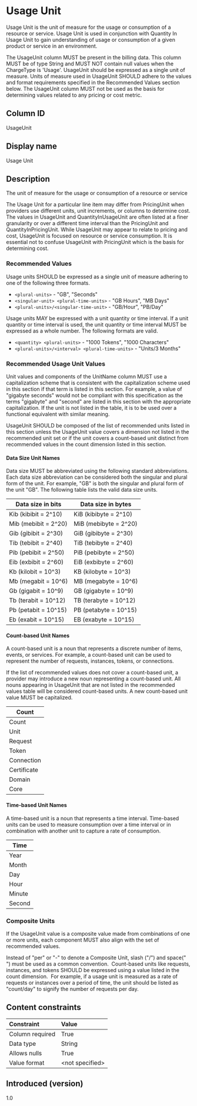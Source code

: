 # Usage Unit

Usage Unit is the unit of measure for the usage or consumption of a resource or service. Usage Unit is used in conjunction with Quantity In Usage Unit to gain understanding of usage or consumption of a given product or service in an environment.

The UsageUnit column MUST be present in the billing data. This column MUST be of type String and MUST NOT contain null values when the ChargeType is 'Usage'. UsageUnit should be expressed as a single unit of measure.  Units of measure used in UsageUnit SHOULD adhere to the values and format requirements specified in the Recommended Values section below.  The UsageUnit column MUST not be used as the basis for determining values related to any pricing or cost metric.

## Column ID

UsageUnit

## Display name

Usage Unit

## Description

The unit of measure for the usage or consumption of a resource or service

The Usage Unit for a particular line item may differ from PricingUnit when providers use different units, unit increments, or columns to determine cost. The values in UsageUnit and QuantityInUsageUnit are often listed at a finer granularity or over a different time interval than the PricingUnit and QuantityInPricingUnit. While UsageUnit may appear to relate to pricing and cost, UsageUnit is focused on resource or service consumption.  It is essential not to confuse UsageUnit with PricingUnit which is the basis for determining cost.

### Recommended Values

Usage units SHOULD be expressed as a single unit of measure adhering to one of the following three formats.

* `<plural-units>` - "GB", "Seconds"
* `<singular-unit> <plural-time-units>` - "GB Hours", "MB Days"
* `<plural-units>/<singular-time-unit>` - "GB/Hour", "PB/Day"

Usage units MAY be expressed with a unit quantity or time interval.  If a unit quantity or time interval is used, the unit quantity or time interval MUST be expressed as a whole number.  The following formats are valid.

* `<quantity> <plural-units>` - "1000 Tokens", "1000 Characters"
* `<plural-units>/<interval> <plural-time-units>` - "Units/3 Months"

### Recommended Usage Unit Values

Unit values and components of the UnitName column MUST use a capitalization scheme that is consistent with the capitalization scheme used in this section if that term is listed in this section. For example, a value of "gigabyte seconds" would not be compliant with this specification as the terms "gigabyte" and "second" are listed in this section with the appropriate capitalization.  If the unit is not listed in the table, it is to be used over a functional equivalent with similar meaning.

UsageUnit SHOULD be composed of the list of recommended units listed in this section unless the UsageUnit value covers a dimension not listed in the recommended unit set or if the unit covers a count-based unit distinct from recommended values in the count dimension listed in this section.  

#### Data Size Unit Names

Data size MUST be abbreviated using the following standard abbreviations.  Each data size abbreviation can be considered both the singular and plural form of the unit.  For example, "GB" is both the singular and plural form of the unit "GB".  The following table lists the valid data size units.

| Data size in bits    | Data size in bytes    |
| -------------------- | --------------------- |
| Kib (kibibit = 2^10) | KiB (kibibyte = 2^10) |
| Mib (mebibit = 2^20) | MiB (mebibyte = 2^20) |
| Gib (gibibit = 2^30) | GiB (gibibyte = 2^30) |
| Tib (tebibit = 2^40) | TiB (tebibyte = 2^40) |
| Pib (pebibit = 2^50) | PiB (pebibyte = 2^50) |
| Eib (exbibit = 2^60) | EiB (exbibyte = 2^60) |
| Kb (kilobit = 10^3)  | KB (kilobyte = 10^3)  |
| Mb (megabit = 10^6)  | MB (megabyte = 10^6)  |
| Gb (gigabit = 10^9)  | GB (gigabyte = 10^9)  |
| Tb (terabit = 10^12) | TB (terabyte = 10^12) |
| Pb (petabit = 10^15) | PB (petabyte = 10^15) |
| Eb (exabit = 10^15)  | EB (exabyte = 10^15)  |

#### Count-based Unit Names

A count-based unit is a noun that represents a discrete number of items, events, or services.  For example, a count-based unit can be used to represent the number of requests, instances, tokens, or connections.  

If the list of recommended values does not cover a count-based unit, a provider may introduce a new noun representing a count-based unit.  All nouns appearing in UsageUnit that are not listed in the recommended values table will be considered count-based units.  A new count-based unit value MUST be capitalized.

| Count        |
|--------------|
| Count        |
| Unit         |
| Request      |
| Token        |
| Connection   |
| Certificate  |
| Domain       |
| Core         |

#### Time-based Unit Names

A time-based unit is a noun that represents a time interval.  Time-based units can be used to measure consumption over a time interval or in combination with another unit to capture a rate of consumption.

| Time         |
|--------------|
| Year         |
| Month        |
| Day          |
| Hour         |
| Minute       |
| Second       |

### Composite Units

If the UsageUnit value is a composite value made from combinations of one or more units, each component MUST also align with the set of recommended values.

Instead of "per" or "-" to denote a Composite Unit, slash ("/") and space(" ") must be used as a common convention.  Count-based units like requests, instances, and tokens SHOULD be expressed using a value listed in the count dimension.  For example, if a usage unit is measured as a rate of requests or instances over a period of time, the unit should be listed as "count/day" to signify the number of requests per day.

## Content constraints

|    Constraint   |      Value      |
|:----------------|:----------------|
| Column required | True            |
| Data type       | String          |
| Allows nulls    | True            |
| Value format    | \<not specified> |

## Introduced (version)

1.0
